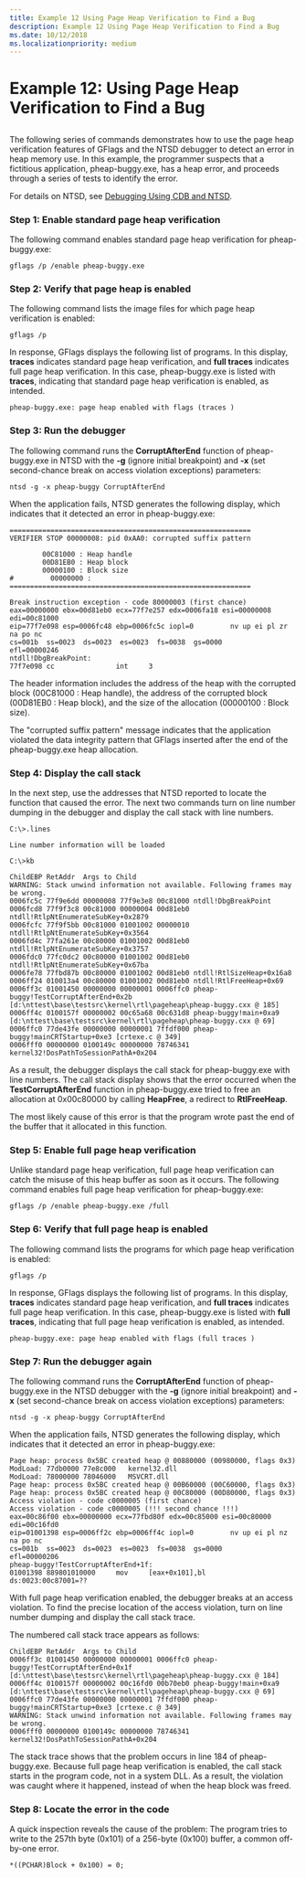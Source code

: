 ```yaml
---
title: Example 12 Using Page Heap Verification to Find a Bug
description: Example 12 Using Page Heap Verification to Find a Bug
ms.date: 10/12/2018
ms.localizationpriority: medium
---
```


# Example 12: Using Page Heap Verification to Find a Bug


## <span id="ddk_example_12___using_page_heap_verification_to_find_a_bug_dtools"></span><span id="DDK_EXAMPLE_12___USING_PAGE_HEAP_VERIFICATION_TO_FIND_A_BUG_DTOOLS"></span>


The following series of commands demonstrates how to use the page heap verification features of GFlags and the NTSD debugger to detect an error in heap memory use. In this example, the programmer suspects that a fictitious application, pheap-buggy.exe, has a heap error, and proceeds through a series of tests to identify the error.

For details on NTSD, see [Debugging Using CDB and NTSD](debugging-using-cdb-and-ntsd.md).

### <span id="Step_1__Enable_standard_page_heap_verification"></span><span id="step_1__enable_standard_page_heap_verification"></span><span id="STEP_1__ENABLE_STANDARD_PAGE_HEAP_VERIFICATION"></span>Step 1: Enable standard page heap verification

The following command enables standard page heap verification for pheap-buggy.exe:

```console
gflags /p /enable pheap-buggy.exe
```

### <span id="Step_2__Verify_that_page_heap_is_enabled"></span><span id="step_2__verify_that_page_heap_is_enabled"></span><span id="STEP_2__VERIFY_THAT_PAGE_HEAP_IS_ENABLED"></span>Step 2: Verify that page heap is enabled

The following command lists the image files for which page heap verification is enabled:

```console
gflags /p
```

In response, GFlags displays the following list of programs. In this display, **traces** indicates standard page heap verification, and **full traces** indicates full page heap verification. In this case, pheap-buggy.exe is listed with **traces**, indicating that standard page heap verification is enabled, as intended.

```console
pheap-buggy.exe: page heap enabled with flags (traces )
```

### <span id="Step_3__Run_the_debugger"></span><span id="step_3__run_the_debugger"></span><span id="STEP_3__RUN_THE_DEBUGGER"></span>Step 3: Run the debugger

The following command runs the **CorruptAfterEnd** function of pheap-buggy.exe in NTSD with the **-g** (ignore initial breakpoint) and **-x** (set second-chance break on access violation exceptions) parameters:

```console
ntsd -g -x pheap-buggy CorruptAfterEnd
```

When the application fails, NTSD generates the following display, which indicates that it detected an error in pheap-buggy.exe:

```dbgcmd
===========================================================
VERIFIER STOP 00000008: pid 0xAA0: corrupted suffix pattern

        00C81000 : Heap handle 
        00D81EB0 : Heap block 
        00000100 : Block size 
#         00000000 :
===========================================================

Break instruction exception - code 80000003 (first chance)
eax=00000000 ebx=00d81eb0 ecx=77f7e257 edx=0006fa18 esi=00000008 edi=00c81000
eip=77f7e098 esp=0006fc48 ebp=0006fc5c iopl=0         nv up ei pl zr na po nc
cs=001b  ss=0023  ds=0023  es=0023  fs=0038  gs=0000             efl=00000246
ntdll!DbgBreakPoint:
77f7e098 cc               int     3
```

The header information includes the address of the heap with the corrupted block (00C81000 : Heap handle), the address of the corrupted block (00D81EB0 : Heap block), and the size of the allocation (00000100 : Block size).

The "corrupted suffix pattern" message indicates that the application violated the data integrity pattern that GFlags inserted after the end of the pheap-buggy.exe heap allocation.

### <span id="Step_4__Display_the_call_stack"></span><span id="step_4__display_the_call_stack"></span><span id="STEP_4__DISPLAY_THE_CALL_STACK"></span>Step 4: Display the call stack

In the next step, use the addresses that NTSD reported to locate the function that caused the error. The next two commands turn on line number dumping in the debugger and display the call stack with line numbers.

```dbgcmd
C:\>.lines

Line number information will be loaded 

C:\>kb

ChildEBP RetAddr  Args to Child
WARNING: Stack unwind information not available. Following frames may be wrong.
0006fc5c 77f9e6dd 00000008 77f9e3e8 00c81000 ntdll!DbgBreakPoint
0006fcd8 77f9f3c8 00c81000 00000004 00d81eb0 ntdll!RtlpNtEnumerateSubKey+0x2879
0006fcfc 77f9f5bb 00c81000 01001002 00000010 ntdll!RtlpNtEnumerateSubKey+0x3564
0006fd4c 77fa261e 00c80000 01001002 00d81eb0 ntdll!RtlpNtEnumerateSubKey+0x3757
0006fdc0 77fc0dc2 00c80000 01001002 00d81eb0 ntdll!RtlpNtEnumerateSubKey+0x67ba
0006fe78 77fbd87b 00c80000 01001002 00d81eb0 ntdll!RtlSizeHeap+0x16a8
0006ff24 010013a4 00c80000 01001002 00d81eb0 ntdll!RtlFreeHeap+0x69
0006ff3c 01001450 00000000 00000001 0006ffc0 pheap-buggy!TestCorruptAfterEnd+0x2b [d:\nttest\base\testsrc\kernel\rtl\pageheap\pheap-buggy.cxx @ 185]
0006ff4c 0100157f 00000002 00c65a68 00c631d8 pheap-buggy!main+0xa9 [d:\nttest\base\testsrc\kernel\rtl\pageheap\pheap-buggy.cxx @ 69]
0006ffc0 77de43fe 00000000 00000001 7ffdf000 pheap-buggy!mainCRTStartup+0xe3 [crtexe.c @ 349]
0006fff0 00000000 0100149c 00000000 78746341 kernel32!DosPathToSessionPathA+0x204
```

As a result, the debugger displays the call stack for pheap-buggy.exe with line numbers. The call stack display shows that the error occurred when the **TestCorruptAfterEnd** function in pheap-buggy.exe tried to free an allocation at 0x00c80000 by calling **HeapFree**, a redirect to **RtlFreeHeap**.

The most likely cause of this error is that the program wrote past the end of the buffer that it allocated in this function.

### <span id="Step_5__Enable_full_page_heap_verification"></span><span id="step_5__enable_full_page_heap_verification"></span><span id="STEP_5__ENABLE_FULL_PAGE_HEAP_VERIFICATION"></span>Step 5: Enable full page heap verification

Unlike standard page heap verification, full page heap verification can catch the misuse of this heap buffer as soon as it occurs. The following command enables full page heap verification for pheap-buggy.exe:

```console
gflags /p /enable pheap-buggy.exe /full
```

### <span id="Step_6__Verify_that_full_page_heap_is_enabled"></span><span id="step_6__verify_that_full_page_heap_is_enabled"></span><span id="STEP_6__VERIFY_THAT_FULL_PAGE_HEAP_IS_ENABLED"></span>Step 6: Verify that full page heap is enabled

The following command lists the programs for which page heap verification is enabled:

```console
gflags /p
```

In response, GFlags displays the following list of programs. In this display, **traces** indicates standard page heap verification, and **full traces** indicates full page heap verification. In this case, pheap-buggy.exe is listed with **full traces**, indicating that full page heap verification is enabled, as intended.

```console
pheap-buggy.exe: page heap enabled with flags (full traces )
```

### <span id="Step_7__Run_the_debugger_again"></span><span id="step_7__run_the_debugger_again"></span><span id="STEP_7__RUN_THE_DEBUGGER_AGAIN"></span>Step 7: Run the debugger again

The following command runs the **CorruptAfterEnd** function of pheap-buggy.exe in the NTSD debugger with the **-g** (ignore initial breakpoint) and **-x** (set second-chance break on access violation exceptions) parameters:

```console
ntsd -g -x pheap-buggy CorruptAfterEnd
```

When the application fails, NTSD generates the following display, which indicates that it detected an error in pheap-buggy.exe:

```console
Page heap: process 0x5BC created heap @ 00880000 (00980000, flags 0x3)
ModLoad: 77db0000 77e8c000   kernel32.dll
ModLoad: 78000000 78046000   MSVCRT.dll
Page heap: process 0x5BC created heap @ 00B60000 (00C60000, flags 0x3)
Page heap: process 0x5BC created heap @ 00C80000 (00D80000, flags 0x3)
Access violation - code c0000005 (first chance)
Access violation - code c0000005 (!!! second chance !!!)
eax=00c86f00 ebx=00000000 ecx=77fbd80f edx=00c85000 esi=00c80000 edi=00c16fd0
eip=01001398 esp=0006ff2c ebp=0006ff4c iopl=0         nv up ei pl nz na po nc
cs=001b  ss=0023  ds=0023  es=0023  fs=0038  gs=0000             efl=00000206
pheap-buggy!TestCorruptAfterEnd+1f:
01001398 889801010000     mov     [eax+0x101],bl          ds:0023:00c87001=??
```

With full page heap verification enabled, the debugger breaks at an access violation. To find the precise location of the access violation, turn on line number dumping and display the call stack trace.

The numbered call stack trace appears as follows: 

```console
ChildEBP RetAddr  Args to Child
0006ff3c 01001450 00000000 00000001 0006ffc0 pheap-buggy!TestCorruptAfterEnd+0x1f [d:\nttest\base\testsrc\kernel\rtl\pageheap\pheap-buggy.cxx @ 184]
0006ff4c 0100157f 00000002 00c16fd0 00b70eb0 pheap-buggy!main+0xa9 [d:\nttest\base\testsrc\kernel\rtl\pageheap\pheap-buggy.cxx @ 69]
0006ffc0 77de43fe 00000000 00000001 7ffdf000 pheap-buggy!mainCRTStartup+0xe3 [crtexe.c @ 349]
WARNING: Stack unwind information not available. Following frames may be wrong.
0006fff0 00000000 0100149c 00000000 78746341 kernel32!DosPathToSessionPathA+0x204
```

The stack trace shows that the problem occurs in line 184 of pheap-buggy.exe. Because full page heap verification is enabled, the call stack starts in the program code, not in a system DLL. As a result, the violation was caught where it happened, instead of when the heap block was freed.

### <span id="Step_8__Locate_the_error_in_the_code"></span><span id="step_8__locate_the_error_in_the_code"></span><span id="STEP_8__LOCATE_THE_ERROR_IN_THE_CODE"></span>Step 8: Locate the error in the code

A quick inspection reveals the cause of the problem: The program tries to write to the 257th byte (0x101) of a 256-byte (0x100) buffer, a common off-by-one error.

```console
*((PCHAR)Block + 0x100) = 0;
```

 

 





